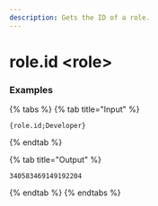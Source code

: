 ```yaml
---
description: Gets the ID of a role.
---
```


# role.id \<role\>

### Examples

{% tabs %}
{% tab title="Input" %}

```text
{role.id;Developer}
```

{% endtab %}

{% tab title="Output" %}

```text
340583469149192204
```

{% endtab %}
{% endtabs %}
